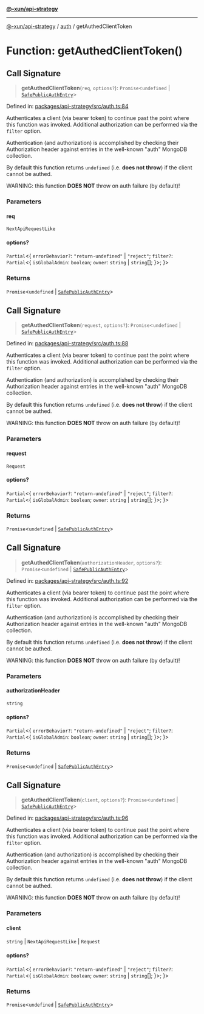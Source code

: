[**@-xun/api-strategy**](../../README.md)

***

[@-xun/api-strategy](../../README.md) / [auth](../README.md) / getAuthedClientToken

# Function: getAuthedClientToken()

## Call Signature

> **getAuthedClientToken**(`req`, `options?`): `Promise`\<`undefined` \| [`SafePublicAuthEntry`](../types/type-aliases/SafePublicAuthEntry.md)\>

Defined in: [packages/api-strategy/src/auth.ts:84](https://github.com/Xunnamius/api-utils/blob/3905fc4975c9f15e022202427b124cf715fcf3dc/packages/api-strategy/src/auth.ts#L84)

Authenticates a client (via bearer token) to continue past the point where
this function was invoked. Additional authorization can be performed via the
`filter` option.

Authentication (and authorization) is accomplished by checking their
Authorization header against entries in the well-known "auth" MongoDB
collection.

By default this function returns `undefined` (i.e. **does not throw**) if the
client cannot be authed.

WARNING: this function **DOES NOT** throw on auth failure (by default)!

### Parameters

#### req

`NextApiRequestLike`

#### options?

`Partial`\<\{ `errorBehavior?`: `"return-undefined"` \| `"reject"`; `filter?`: `Partial`\<\{ `isGlobalAdmin`: `boolean`; `owner`: `string` \| `string`[]; \}\>; \}\>

### Returns

`Promise`\<`undefined` \| [`SafePublicAuthEntry`](../types/type-aliases/SafePublicAuthEntry.md)\>

## Call Signature

> **getAuthedClientToken**(`request`, `options?`): `Promise`\<`undefined` \| [`SafePublicAuthEntry`](../types/type-aliases/SafePublicAuthEntry.md)\>

Defined in: [packages/api-strategy/src/auth.ts:88](https://github.com/Xunnamius/api-utils/blob/3905fc4975c9f15e022202427b124cf715fcf3dc/packages/api-strategy/src/auth.ts#L88)

Authenticates a client (via bearer token) to continue past the point where
this function was invoked. Additional authorization can be performed via the
`filter` option.

Authentication (and authorization) is accomplished by checking their
Authorization header against entries in the well-known "auth" MongoDB
collection.

By default this function returns `undefined` (i.e. **does not throw**) if the
client cannot be authed.

WARNING: this function **DOES NOT** throw on auth failure (by default)!

### Parameters

#### request

`Request`

#### options?

`Partial`\<\{ `errorBehavior?`: `"return-undefined"` \| `"reject"`; `filter?`: `Partial`\<\{ `isGlobalAdmin`: `boolean`; `owner`: `string` \| `string`[]; \}\>; \}\>

### Returns

`Promise`\<`undefined` \| [`SafePublicAuthEntry`](../types/type-aliases/SafePublicAuthEntry.md)\>

## Call Signature

> **getAuthedClientToken**(`authorizationHeader`, `options?`): `Promise`\<`undefined` \| [`SafePublicAuthEntry`](../types/type-aliases/SafePublicAuthEntry.md)\>

Defined in: [packages/api-strategy/src/auth.ts:92](https://github.com/Xunnamius/api-utils/blob/3905fc4975c9f15e022202427b124cf715fcf3dc/packages/api-strategy/src/auth.ts#L92)

Authenticates a client (via bearer token) to continue past the point where
this function was invoked. Additional authorization can be performed via the
`filter` option.

Authentication (and authorization) is accomplished by checking their
Authorization header against entries in the well-known "auth" MongoDB
collection.

By default this function returns `undefined` (i.e. **does not throw**) if the
client cannot be authed.

WARNING: this function **DOES NOT** throw on auth failure (by default)!

### Parameters

#### authorizationHeader

`string`

#### options?

`Partial`\<\{ `errorBehavior?`: `"return-undefined"` \| `"reject"`; `filter?`: `Partial`\<\{ `isGlobalAdmin`: `boolean`; `owner`: `string` \| `string`[]; \}\>; \}\>

### Returns

`Promise`\<`undefined` \| [`SafePublicAuthEntry`](../types/type-aliases/SafePublicAuthEntry.md)\>

## Call Signature

> **getAuthedClientToken**(`client`, `options?`): `Promise`\<`undefined` \| [`SafePublicAuthEntry`](../types/type-aliases/SafePublicAuthEntry.md)\>

Defined in: [packages/api-strategy/src/auth.ts:96](https://github.com/Xunnamius/api-utils/blob/3905fc4975c9f15e022202427b124cf715fcf3dc/packages/api-strategy/src/auth.ts#L96)

Authenticates a client (via bearer token) to continue past the point where
this function was invoked. Additional authorization can be performed via the
`filter` option.

Authentication (and authorization) is accomplished by checking their
Authorization header against entries in the well-known "auth" MongoDB
collection.

By default this function returns `undefined` (i.e. **does not throw**) if the
client cannot be authed.

WARNING: this function **DOES NOT** throw on auth failure (by default)!

### Parameters

#### client

`string` | `NextApiRequestLike` | `Request`

#### options?

`Partial`\<\{ `errorBehavior?`: `"return-undefined"` \| `"reject"`; `filter?`: `Partial`\<\{ `isGlobalAdmin`: `boolean`; `owner`: `string` \| `string`[]; \}\>; \}\>

### Returns

`Promise`\<`undefined` \| [`SafePublicAuthEntry`](../types/type-aliases/SafePublicAuthEntry.md)\>
